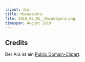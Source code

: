 ```yaml
---
layout: dia
title: Macawspora
file: 2019_08_01__Macawspora.png
timespan: August 2019
---
```


## Credits

Der Ara ist ein [Public Domain-Clipart](https://www.wpclipart.com/animals/birds/M/Macaw/macaw.png.html).
